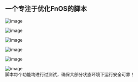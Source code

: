 ## 一个专注于优化FnOS的脚本
![image](https://github.com/user-attachments/assets/69674873-9180-4b9c-9091-c8fd3d9c53d0)

![image](https://github.com/user-attachments/assets/ecd2a5eb-947c-4e3e-a37e-8960ce5dd128)

![image](https://github.com/user-attachments/assets/37acf916-84e4-4a80-a7eb-714cfab69d77)

![image](https://github.com/user-attachments/assets/fe7d44b0-a76c-4b42-ba1b-f58011c20c90)

![image](https://github.com/user-attachments/assets/5cb15a46-07a5-4e2e-89dc-bbf948d56acc)

![image](https://github.com/user-attachments/assets/8bce4669-4ad2-461d-bfbd-3922ceb939a8)
 \
脚本每个功能均进行过测试，确保大部分状态环境下运行安全可靠！
